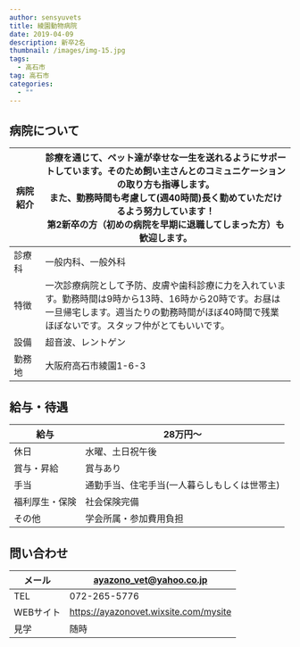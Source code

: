 ```yaml
---
author: sensyuvets
title: 綾園動物病院
date: 2019-04-09
description: 新卒2名
thumbnail: /images/img-15.jpg
tags:
  - 高石市
tag: 高石市
categories:
  - ""
---
```


## 病院について

| 病院紹介 | 診療を通じて、ペット達が幸せな一生を送れるようにサポートしています。そのため飼い主さんとのコミュニケーションの取り方も指導します。<br>また、勤務時間も考慮して(週40時間)長く勤めていただけるよう努力しています！<br>第2新卒の方（初めの病院を早期に退職してしまった方）も歓迎します。 |
| ---- | ---- |
| 診療科 | ⼀般内科、⼀般外科 |
| 特徴 | 一次診療病院として予防、皮膚や歯科診療に力を入れています。勤務時間は9時から13時、16時から20時です。お昼は一旦帰宅します。週当たりの勤務時間がほぼ40時間で残業ほぼないです。スタッフ仲がとてもいいです。 |
| 設備 | 超⾳波、レントゲン |
| 勤務地　| 大阪府高石市綾園1-6-3 |

## 給与・待遇
| 給与 | 28万円～ |
| ---- | ---- |
| 休日 | 水曜、土日祝午後 |
| 賞与・昇給 | 賞与あり |
| 手当 | 通勤手当、住宅⼿当(一人暮らしもしくは世帯主) |
| 福利厚生・保険 | 社会保険完備 |
| その他 | 学会所属・参加費用負担 |

## 問い合わせ
| メール | ayazono_vet@yahoo.co.jp |
| ---- | ---- |
| TEL | 072-265-5776 |
| WEBサイト | https://ayazonovet.wixsite.com/mysite |
| 見学 | 随時 |